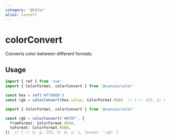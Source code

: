 ```yaml
---
category: '@Color'
alias: convert
---
```


# colorConvert

Converts color between different formats.

## Usage

```ts
import { ref } from 'vue'
import { ColorFormat, colorConvert } from '@vueuse/color'

const hex = ref('#ff0000')
const rgb = colorConvert(hex.value, ColorFormat.RGB)  // { r: 255, g: 0, b: 0, format: 'rgb' }
```

```ts
import { ColorFormat, colorConvert } from '@vueuse/color'

const rgb = colorConvert('#0f0f', {
  fromFormat: ColorFormat.HEXA,
  toFormat: ColorFormat.RGBA,
})  // { r: 0, g: 255, b: 0, a: 1, format: 'rgb' }
```
